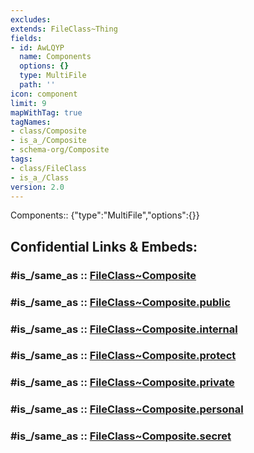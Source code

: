 ```yaml
---
excludes: 
extends: FileClass~Thing
fields:
- id: AwLQYP
  name: Components
  options: {}
  type: MultiFile
  path: ''
icon: component
limit: 9
mapWithTag: true
tagNames:
- class/Composite
- is_a_/Composite
- schema-org/Composite
tags:
- class/FileClass
- is_a_/Class
version: 2.0
---
```


Components:: {"type":"MultiFile","options":{}}


## Confidential Links & Embeds: 

### #is_/same_as :: [FileClass~Composite](/_Standards/fileClass/FileClass~Composite.md) 

### #is_/same_as :: [FileClass~Composite.public](/_public/fileClass/FileClass~Composite.public.md) 

### #is_/same_as :: [FileClass~Composite.internal](/_internal/fileClass/FileClass~Composite.internal.md) 

### #is_/same_as :: [FileClass~Composite.protect](/_protect/fileClass/FileClass~Composite.protect.md) 

### #is_/same_as :: [FileClass~Composite.private](/_private/fileClass/FileClass~Composite.private.md) 

### #is_/same_as :: [FileClass~Composite.personal](/_personal/fileClass/FileClass~Composite.personal.md) 

### #is_/same_as :: [FileClass~Composite.secret](/_secret/fileClass/FileClass~Composite.secret.md)

